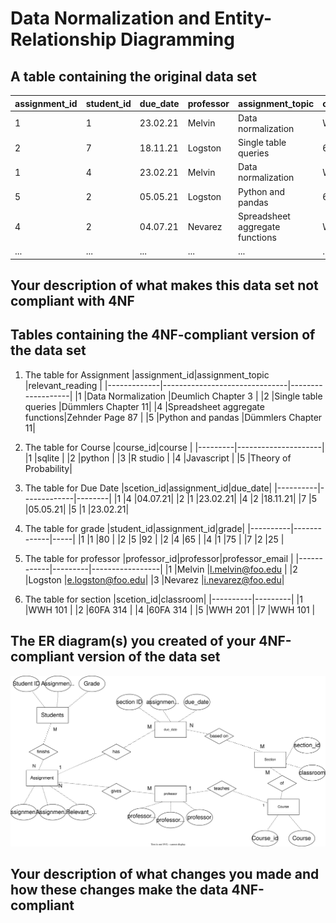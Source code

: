 # Data Normalization and Entity-Relationship Diagramming

## A table containing the original data set
| assignment_id | student_id | due_date | professor | assignment_topic                | classroom | grade | relevant_reading    | professor_email   |
| :------------ | :--------- | :------- | :-------- | :------------------------------ | :-------- | :---- | :------------------ | :---------------- |
| 1             | 1          | 23.02.21 | Melvin    | Data normalization              | WWH 101   | 80    | Deumlich Chapter 3  | l.melvin@foo.edu  |
| 2             | 7          | 18.11.21 | Logston   | Single table queries            | 60FA 314  | 25    | Dümmlers Chapter 11 | e.logston@foo.edu |
| 1             | 4          | 23.02.21 | Melvin    | Data normalization              | WWH 101   | 75    | Deumlich Chapter 3  | l.melvin@foo.edu  |
| 5             | 2          | 05.05.21 | Logston   | Python and pandas               | 60FA 314  | 92    | Dümmlers Chapter 14 | e.logston@foo.edu |
| 4             | 2          | 04.07.21 | Nevarez   | Spreadsheet aggregate functions | WWH 201   | 65    | Zehnder Page 87     | i.nevarez@foo.edu |
| ...           | ...        | ...      | ...       | ...                             | ...       | ...   | ...                 | ...               |

## Your description of what makes this data set not compliant with 4NF


## Tables containing the 4NF-compliant version of the data set

1. The table for Assignment 
|assignment_id|assignment_topic               |relevant_reading   |
|-------------|-------------------------------|-------------------|
|1            |Data Normalization             |Deumlich Chapter 3 |
|2            |Single table queries           |Dümmlers Chapter 11|
|4            |Spreadsheet aggregate functions|Zehnder Page 87    |
|5            |Python and pandas              |Dümmlers Chapter 11|

2. The table for Course
|course_id|course               |
|---------|---------------------|
|1        |sqlite               |
|2        |python               |
|3        |R studio             |
|4        |Javascript           |
|5        |Theory of Probability|

3. The table for Due Date
|scetion_id|assignment_id|due_date|
|----------|-------------|--------|
|1         |4            |04.07.21|
|2         |1            |23.02.21|
|4         |2            |18.11.21|
|7         |5            |05.05.21|
|5         |1            |23.02.21|

4. The table for grade
|student_id|assignment_id|grade|
|----------|-------------|-----|
|1         |1            |80   |
|2         |5            |92   |
|2         |4            |65   |
|4         |1            |75   |
|7         |2            |25   |

5. The table for professor 
|professor_id|professor|professor_email  |
|------------|---------|-----------------|
|1           |Melvin   |l.melvin@foo.edu |
|2           |Logston  |e.logston@foo.edu|
|3           |Nevarez  |i.nevarez@foo.edu|

6. The table for section
|scetion_id|classroom|
|----------|---------|
|1         |WWH 101  |
|2         |60FA 314 |
|4         |60FA 314 |
|5         |WWH 201  |
|7         |WWH 101  |

## The ER diagram(s) you created of your 4NF-compliant version of the data set
![Pushing work in Visual Studio Code](./images/images.svg)

## Your description of what changes you made and how these changes make the data 4NF-compliant